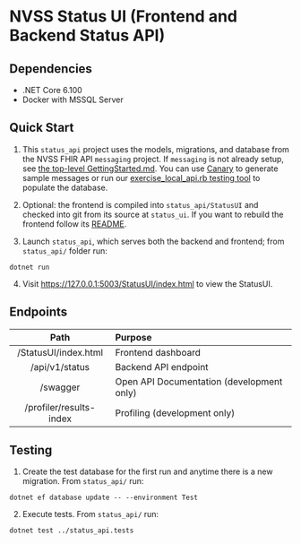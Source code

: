# NVSS Status UI (Frontend and Backend Status API)

## Dependencies
 - .NET Core 6.100
 - Docker with MSSQL Server

## Quick Start

1. This `status_api` project uses the models, migrations, and database from the NVSS FHIR API `messaging` project. If `messaging` is not already setup, see [the top-level GettingStarted.md](../GettingStarted.md). You can use [Canary](https://canary.fhir.nvss.cdc.gov/) to generate sample messages or run our [exercise_local_api.rb testing tool](../testing_tools/README.md) to populate the database.

2. Optional: the frontend is compiled into `status_api/StatusUI` and checked into git from its source at `status_ui`. If you want to rebuild the frontend follow its [README](../status_ui/README.md).

3. Launch `status_api`, which serves both the backend and frontend; from `status_api/` folder run:

```shell
dotnet run
```

4. Visit <https://127.0.0.1:5003/StatusUI/index.html> to view the StatusUI.

## Endpoints

|          Path             |       Purpose                             |
|:-------------------------:|:------------------------------------------|
| /StatusUI/index.html      | Frontend dashboard                        |
| /api/v1/status            | Backend API endpoint                      |
| /swagger                  | Open API Documentation (development only) |
| /profiler/results-index   | Profiling (development only)              | 

## Testing

1. Create the test database for the first run and anytime there is a new migration. From `status_api/` run:

```shell
dotnet ef database update -- --environment Test
```

2. Execute tests. From `status_api/` run:

```shell
dotnet test ../status_api.tests
```

